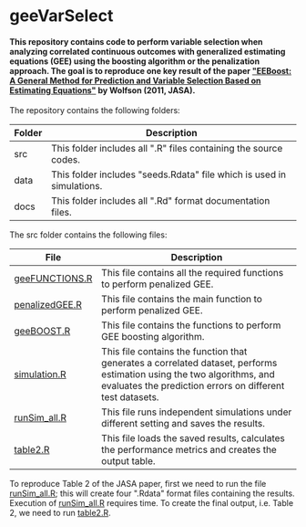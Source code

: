 # geeVarSelect
#### This repository contains code to perform variable selection when analyzing correlated continuous outcomes with generalized estimating equations (GEE) using the boosting algorithm or the penalization approach. The goal is to reproduce one key result of the paper ["EEBoost: A General Method for Prediction and Variable Selection Based on Estimating Equations"](https://www.tandfonline.com/doi/abs/10.1198/jasa.2011.tm10098) by Wolfson (2011, JASA).

The repository contains the following folders:

Folder | Description
--- | ---
src | This folder includes all ".R" files containing the source codes.
data | This folder includes "seeds.Rdata" file which is used in simulations.
docs | This folder includes all ".Rd" format documentation files.

The src folder contains the following files:

File | Description
--- | ---
[geeFUNCTIONS.R](https://github.com/ajmeryjaman/geeVarSelect/blob/main/src/geeFUNCTIONS.R) | This file contains all the required functions to perform penalized GEE.
[penalizedGEE.R](https://github.com/ajmeryjaman/geeVarSelect/blob/main/src/penalizedGEE.R) | This file contains the main function to perform penalized GEE.
[geeBOOST.R](https://github.com/ajmeryjaman/geeVarSelect/blob/main/src/geeBOOST.R) | This file contains the functions to perform GEE boosting algorithm.
[simulation.R](https://github.com/ajmeryjaman/geeVarSelect/blob/main/src/simulation.R) | This file contains the function that generates a correlated dataset, performs estimation using the two algorithms, and evaluates the prediction errors on different test datasets.
[runSim_all.R](https://github.com/ajmeryjaman/geeVarSelect/blob/main/src/runSim_all.R) | This file runs independent simulations under different setting and saves the results.
[table2.R](https://github.com/ajmeryjaman/geeVarSelect/blob/main/src/table2.R) | This file loads the saved results, calculates the performance metrics and creates the output table.

To reproduce Table 2 of the JASA paper, first we need to run the file [runSim_all.R](https://github.com/ajmeryjaman/geeVarSelect/blob/main/src/runSim_all.R); this will create four ".Rdata" format files containing the results. Execution of [runSim_all.R](https://github.com/ajmeryjaman/geeVarSelect/blob/main/src/runSim_all.R) requires time. To create the final output, i.e. Table  2, we need to run [table2.R](https://github.com/ajmeryjaman/geeVarSelect/blob/main/src/table2.R).



